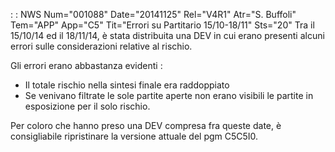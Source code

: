  :  : NWS Num="001088" Date="20141125" Rel="V4R1" Atr="S. Buffoli" Tem="APP" App="C5" Tit="Errori su Partitario 15/10-18/11" Sts="20"
Tra il 15/10/14 ed il 18/11/14, è stata distribuita una DEV in cui erano presenti alcuni errori sulle considerazioni relative al rischio.

Gli errori erano abbastanza evidenti : 
* Il totale rischio nella sintesi finale era raddoppiato
* Se venivano filtrate le sole partite aperte non erano visibili le partite in esposizione per il solo rischio.

Per coloro che hanno preso una DEV compresa fra queste date, è consigliabile ripristinare la versione attuale del pgm C5C5I0.


